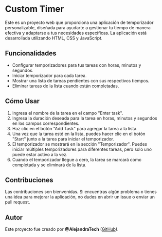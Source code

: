 # Custom Timer

Este es un proyecto web que proporciona una aplicación de temporizador personalizable, diseñada para ayudarte a gestionar tu tiempo de manera efectiva y adaptarse a tus necesidades específicas. La aplicación está desarrollada utilizando HTML, CSS y JavaScript.

## Funcionalidades

- Configurar temporizadores para tus tareas con horas, minutos y segundos.
- Iniciar temporizador para cada tarea.
- Mostrar una lista de tareas pendientes con sus respectivos tiempos.
- Eliminar tareas de la lista cuando están completadas.

## Cómo Usar

1. Ingresa el nombre de la tarea en el campo "Enter task".
2. Ingresa la duración deseada para la tarea en horas, minutos y segundos en los campos correspondientes.
3. Haz clic en el botón "Add Task" para agregar la tarea a la lista.
4. Una vez que la tarea esté en la lista, puedes hacer clic en el botón "Start" junto a la tarea para iniciar el temporizador.
5. El temporizador se mostrará en la sección "Temporizador". Puedes iniciar múltiples temporizadores para diferentes tareas, pero solo uno puede estar activo a la vez.
6. Cuando el temporizador llegue a cero, la tarea se marcará como completada y se eliminará de la lista.

## Contribuciones

Las contribuciones son bienvenidas. Si encuentras algún problema o tienes una idea para mejorar la aplicación, no dudes en abrir un issue o enviar un pull request.

## Autor

Este proyecto fue creado por **@AlejandraTech** ([GitHub](https://github.com/AlejandraTech)).

